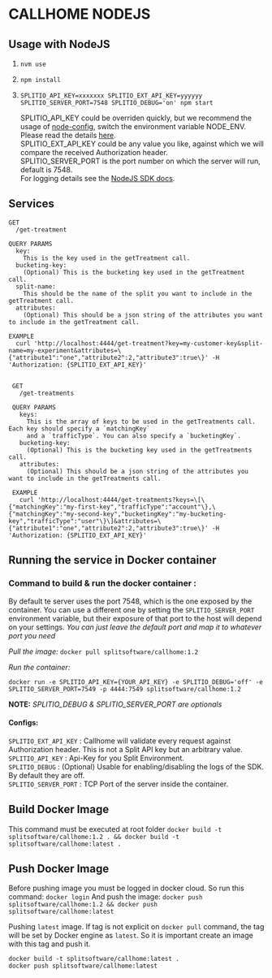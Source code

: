 # CALLHOME NODEJS

## Usage with NodeJS

1. `nvm use`
2. `npm install`
3. `SPLITIO_API_KEY=xxxxxxx SPLITIO_EXT_API_KEY=yyyyyy SPLITIO_SERVER_PORT=7548 SPLITIO_DEBUG='on' npm start`

   SPLITIO_API_KEY could be overriden quickly, but we recommend the usage of [node-config](https://github.com/lorenwest/node-config#quick-start),
   switch the environment variable NODE_ENV. Please read the details [here](https://github.com/lorenwest/node-config#quick-start).  
   SPLITIO_EXT_API_KEY could be any value you like, against which we will compare the received Authorization header.  
   SPLITIO_SERVER_PORT is the port number on which the server will run, default is 7548.  
   For logging details see the [NodeJS SDK docs](https://docs.split.io/docs/nodejs-sdk-overview#section-logging).  

## Services

    GET
      /get-treatment

    QUERY PARAMS
      key:
        This is the key used in the getTreatment call.
      bucketing-key:
        (Optional) This is the bucketing key used in the getTreatment call.
      split-name:
        This should be the name of the split you want to include in the getTreatment call.
      attributes:
        (Optional) This should be a json string of the attributes you want to include in the getTreatment call.

    EXAMPLE
      curl 'http://localhost:4444/get-treatment?key=my-customer-key&split-name=my-experiment&attributes=\{"attribute1":"one","attribute2":2,"attribute3":true\}' -H 'Authorization: {SPLITIO_EXT_API_KEY}'


     GET
       /get-treatments

     QUERY PARAMS
       keys:
         This is the array of keys to be used in the getTreatments call. Each key should specify a `matchingKey` 
         and a `trafficType`. You can also specify a `bucketingKey`.
       bucketing-key:
         (Optional) This is the bucketing key used in the getTreatments call.
       attributes:
         (Optional) This should be a json string of the attributes you want to include in the getTreatments call.

     EXAMPLE
       curl 'http://localhost:4444/get-treatments?keys=\[\{"matchingKey":"my-first-key","trafficType":"account"\},\{"matchingKey":"my-second-key","bucketingKey":"my-bucketing-key","trafficType":"user"\}\]&attributes=\{"attribute1":"one","attribute2":2,"attribute3":true\}' -H 'Authorization: {SPLITIO_EXT_API_KEY}'



## Running the service in Docker container

### Command to build & run the docker container :
By default te server uses the port 7548, which is the one exposed by the container.
You can use a different one by setting the `SPLITIO_SERVER_PORT` environment variable,
but their exposure of that port to the host will depend on your settings.
_You can just leave the default port and map it to whatever port you need_

*Pull the image:* `docker pull splitsoftware/callhome:1.2`  

*Run the container:*  

```shell
docker run -e SPLITIO_API_KEY={YOUR_API_KEY} -e SPLITIO_DEBUG='off' -e SPLITIO_SERVER_PORT=7549 -p 4444:7549 splitsoftware/callhome:1.2
```

**NOTE:** *SPLITIO_DEBUG & SPLITIO_SERVER_PORT are optionals*

#### Configs:
`SPLITIO_EXT_API_KEY` : Callhome will validate every request against Authorization header. This is not a Split API key but an arbitrary value.  
`SPLITIO_API_KEY` : Api-Key for you Split Environment.  
`SPLITIO_DEBUG` : (Optional) Usable for enabling/disabling the logs of the SDK. By default they are off.  
`SPLITIO_SERVER_PORT` :  TCP Port of the server inside the container.

## Build Docker Image
This command must be executed at root folder
`docker build -t splitsoftware/callhome:1.2 . && docker build -t splitsoftware/callhome:latest .`

## Push Docker Image
Before pushing image you must be logged in docker cloud. So run this command:
`docker login`
And push the image:
`docker push splitsoftware/callhome:1.2 && docker push splitsoftware/callhome:latest`

Pushing `latest` image. If tag is not explicit on `docker pull` command, the tag will be set by Docker engine as `latest`. So it is important create an image with this tag and push it.

```shell
docker build -t splitsoftware/callhome:latest .
docker push splitsoftware/callhome:latest
```
